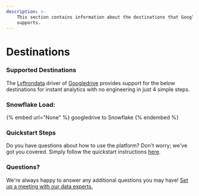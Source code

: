 ```yaml
---
description: >-
    This section contains information about the destinations that Googledrive
    supports.
---
```


# Destinations

### Supported Destinations

The [Lyftrondata](https://www.lyftrondata.com/) driver of [Googledrive](None) provides support for the below destinations for instant analytics with no engineering in just 4 simple steps.

### Snowflake Load:

{% embed url="None" %}
googledrive to Snowflake
{% endembed %}

### Quickstart Steps

Do you have questions about how to use the platform? Don't worry; we've got you covered. Simply follow the quickstart instructions [here](README.md).

### Questions? <a href="#questions" id="questions"></a>

We're always happy to answer any additional questions you may have! [Set up a meeting with our data experts.](https://www.lyftrondata.com/book-a-meeting/)
